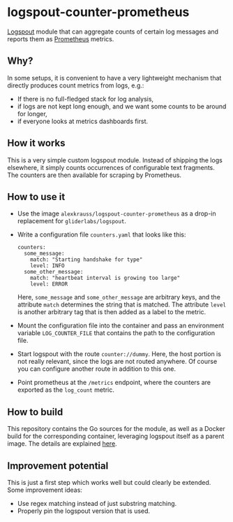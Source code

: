 # logspout-counter-prometheus

[Logspout](https://github.com/gliderlabs/logspout) module that can aggregate counts of certain log messages
and reports them as [Prometheus](https://prometheus.io/) metrics.

## Why?

In some setups, it is convenient to have a very lightweight mechanism that directly produces
count metrics from logs, e.g.:

* If there is no full-fledged stack for log analysis,
* if logs are not kept long enough, and we want some counts to be around for longer, 
* if everyone looks at metrics dashboards first.

## How it works

This is a very simple custom logspout module. Instead of shipping the logs elsewhere, it simply
counts occurrences of configurable text fragments. The counters are then available for scraping by
Prometheus.


## How to use it

* Use the image `alexkrauss/logspout-counter-prometheus` as a drop-in replacement for `gliderlabs/logspout`.
* Write a configuration file `counters.yaml` that looks like this:

      counters:
        some_message:
          match: "Starting handshake for type"
          level: INFO
        some_other_message:
          match: "heartbeat interval is growing too large"
          level: ERROR
    
  Here, `some_message` and `some_other_message` are arbitrary keys, and the attribute `match` determines the string
  that is matched. The attribute `level` is another arbitrary tag that is then added as a label to the metric.
  
* Mount the configuration file into the container and pass an environment variable `LOG_COUNTER_FILE` that contains the
  path to the configuration file.
  
* Start logspout with the route `counter://dummy`. Here, the host portion is not really relevant, since the logs are
  not routed anywhere. Of course you can configure another route in addition to this one.
  
* Point prometheus at the `/metrics` endpoint, where the counters are exported as the `log_count` metric.


## How to build

This repository contains the Go sources for the module, as well as a Docker build for the corresponding container,
leveraging logspout itself as a parent image. The details are explained
[here](https://github.com/gliderlabs/logspout/tree/master/custom).

## Improvement potential

This is just a first step which works well but could clearly be extended. Some improvement ideas:

* Use regex matching instead of just substring matching.
* Properly pin the logspout version that is used.
